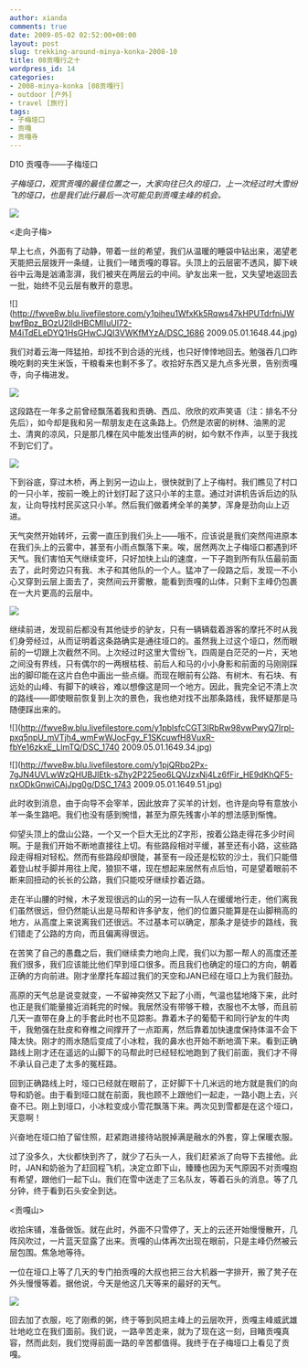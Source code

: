 ```yaml
---
author: xianda
comments: true
date: 2009-05-02 02:52:00+00:00
layout: post
slug: trekking-around-minya-konka-2008-10
title: 08贡嘎行之十
wordpress_id: 14
categories:
- 2008-minya-konka [08贡嘎行]
- outdoor [户外]
- travel [旅行]
tags:
- 子梅垭口
- 贡嘎
- 贡嘎寺
---
```


D10 贡嘎寺——子梅垭口



_子梅垭口，观赏贡嘎的最佳位置之一，大家向往已久的垭口，上一次经过时大雪纷飞的垭口，也是我们此行最后一次可能见到贡嘎主峰的机会。_



![](http://fwve8w.blu.livefilestore.com/y1ppNjHq94P61W8M6lIeSsngOjS6n26VFX_Oxujzo02YjHj6XuHor5riZWFf-Uzz6AQJNSehumO5ucSOVfqvPjBOQ/DSC_1804.jpg)



<走向子梅>



早上七点，外面有了动静，带着一丝的希望，我们从温暖的睡袋中钻出来，渴望老天能把云层拨开一条缝，让我们一暏贡嘎的尊容。头顶上的云层密不透风，脚下峡谷中云海是汹涌澎湃，我们被夹在两层云的中间。驴友出来一批，又失望地返回去一批，始终不见云层有散开的意思。



![](http://fwve8w.blu.livefilestore.com/y1piheu1WfxKk5Rqws47kHPUTdrfniJWbwfBpz_BOzU2lIdHBCMlIuUl72-M4iTdELeDYQ1HsGHwCJQI3VWKfMYzA/DSC_1686 2009.05.01.1648.44.jpg)



我们对着云海一阵猛拍，却找不到合适的光线，也只好悻悻地回去。勉强吞几口昨晚吃剩的夹生米饭，干粮看来也剩不多了。收拾好东西又是九点多光景，告别贡嘎寺，向子梅进发。

<!-- more -->

![](http://fwve8w.blu.livefilestore.com/y1pzvZRFPzXPIF36m5Fs1GDo0TZ3zwHlgbIfcVd_h98iTouNDj9v-UB6R14Avq_bEnrzZhFojbu6RhPLd7kSUHgSg/DSC_1691.jpg)



这段路在一年多之前曾经飘荡着我和贡确、西瓜、欣欣的欢声笑语（注：排名不分先后），如今却是我和另一帮朋友走在这条路上。仍然是浓密的树林、油黑的泥土、清爽的凉风，只是那几棵在风中能发出怪声的树，如今默不作声，以至于我找不到它们了。



![](http://fwve8w.blu.livefilestore.com/y1pCw4IASvQM8ddbwdm9Fs6aldDPnakwALnroXwyf3_wG1MKqv92BY2w_SgL90xVhiRNRqN95gykcLLzcdJy5qvLA/DSC_1700.jpg)



下到谷底，穿过木桥，再上到另一边山上，很快就到了上子梅村。我们瞧见了村口的一只小羊，按前一晚上的计划打起了这只小羊的主意。通过对讲机告诉后边的队友，让向导找村民买这只小羊。然后我们做着烤全羊的美梦，浑身是劲向山上迈进。



天气突然开始转坏，云雾一直压到我们头上——哦不，应该说是我们突然闯进原本在我们头上的云雾中，甚至有小雨点飘落下来。唉，居然两次上子梅垭口都遇到坏天气。我们害怕天气继续变坏，只好加快上山的速度，一下子跑到所有队伍最前面去了，此时旁边只有我、木子和其他队的一个人。猛冲了一段路之后，发现一不小心又穿到云层上面去了，突然间云开雾散，能看到贡嘎的山体，只剩下主峰仍包裹在一大片更高的云层中。



![](http://fwve8w.blu.livefilestore.com/y1pJvHbRnn0VJfd3pA6JQawqTY9UuSVpsiF9wrPphrJ1VTnUmvV6lMLVK0PK53aLHuPf9NwOrrvwroI0L7ZQ82BWg/DSC_1730.jpg)



继续前进，发现前后都没有其他徒步的驴友，只有一辆辆载着游客的摩托不时从我们身旁经过，从而证明着这条路确实是通往垭口的。虽然我上过这个垭口，然而眼前的一切跟上次截然不同。上次经过时这里大雪纷飞，四周是白茫茫的一片，天地之间没有界线，只有偶尔的一两根枯枝、前后人和马的小小身影和前面的马刚刚踩出的脚印能在这片白色中画出一些点缀。而现在眼前有公路、有树木、有石块、有远处的山峰、有脚下的峡谷，难以想像这是同一个地方。因此，我完全记不清上次的路线——即使眼前恢复到上次的景色，我也绝对找不出那条路线，我怀疑那是马随便踩出来的。



![](http://fwve8w.blu.livefilestore.com/y1pblsfcCGT3IRbRw98vwPwyQ7Irpl-pxq5npU_mVTjh4_wmFwWJocFgy_F1SKcuwfH8VuxR-fbYe16zkxE_LlmTQ/DSC_1740 2009.05.01.1649.34.jpg)



![](http://fwve8w.blu.livefilestore.com/y1pjQRbp2Px-7gJN4UVLwWzQHUBJlEtk-sZhy2P225eo6LQVJzxNj4Lz6fFir_HE9dKhQF5-nxODkGnwiCAjJpg0g/DSC_1743 2009.05.01.1649.51.jpg)



此时收到消息，由于向导不会宰羊，因此放弃了买羊的计划，也许是向导有意放小羊一条生路吧。我们也没有感到惋惜，甚至为原先残害小羊的想法感到惭愧。



仰望头顶上的盘山公路，一个又一个巨大无比的Z字形，按着公路走得花多少时间啊。于是我们开始不断地直接往上切。有些路段相对平缓，甚至还有小路，这些路段走得相对轻松。然而有些路段却很陡，甚至有一段还是松软的沙土，我们只能借着登山杖手脚并用往上爬，狼狈不堪，现在想起来居然有点后怕，可是望着眼前不断来回扭动的长长的公路，我们只能咬牙继续抄着近路。



走在半山腰的时候，木子发现很远的山的另一边有一队人在缓缓地行走，他们离我们虽然很远，但仍然能认出是马帮和许多驴友，他们的位置只能算是在山脚稍高的地方，从高度上来说离我们还很远。不过基本可以确定，那条才是徒步的路线，我们错走了公路的方向，而且偏离得很远。



在苦笑了自己的愚蠢之后，我们继续卖力地向上爬，我们以为那一帮人的高度还差我们很多，我们应该能比他们早到垭口很多。而且我们也确定的垭口的方向，朝着正确的方向前进。刚才坐摩托车超过我们的天空和JAN已经在垭口上为我们鼓劲。



高原的天气总是说变就变，一不留神突然又下起了小雨，气温也猛地降下来，此时也正是我们能量接近消耗完的时候。我居然没有带够干粮，衣服也不太够，而且前几天一直带在身上的手套此时也不见踪影。靠着木子的葡萄干和同行驴友的牛肉干，我勉强在肚皮和脊椎之间撑开了一点距离，然后靠着加快速度保持体温不会下降太快。刚才的雨水随后变成了小冰粒，我的鼻水也开始不断地滴下来。看到正确路线上刚才还在遥远的山脚下的马帮此时已经轻松地跑到了我们前面，我们才不得不承认自己走了太多的冤枉路。



回到正确路线上时，垭口已经就在眼前了，正好脚下十几米远的地方就是我们的向导和奶爸。由于看到垭口就在前面，我也顾不上跟他们一起走，一路小跑上去，兴奋不已。刚上到垭口，小冰粒变成小雪花飘落下来。两次见到雪都是在这个垭口，天意啊！



兴奋地在垭口拍了留住照，赶紧跑进接待站脱掉满是融水的外套，穿上保暖衣服。



过了没多久，大伙都快到齐了，就少了石头一人，我们赶紧派了向导下去接他。此时，JAN和奶爸为了赶回程飞机，决定立即下山，臻臻也因为天气原因不对贡嘎抱有希望，跟他们一起下山。我们在雪中送走了三名队友，等着石头的消息。等了几分钟，终于看到石头安全到达。



<贡嘎山>



收拾床铺，准备做饭。就在此时，外面不只雪停了，天上的云还开始慢慢散开，几阵风吹过，一片蓝天显露了出来。贡嘎的山体再次出现在眼前，只是主峰仍然被云层包围。焦急地等待。



一位在垭口上等了几天的专门拍贡嘎的大叔也把三台大机器一字排开，搬了凳子在外头慢慢等着。据他说，今天是他这几天等来的最好的天气。



![](http://fwve8w.blu.livefilestore.com/y1p5t_a5L7s9E6cabZXnEesKQM_ERUbVkXmrPjhw10ITzKuOxAk6PXfFfu4ahyTOUx8yDwya8gq2iR1y8hZ172gFA/DSC_1802.jpg)



回去加了衣服，吃了刚煮的粥，终于等到风把主峰上的云层吹开，贡嘎主峰威武雄壮地屹立在我们面前。我们说，一路辛苦走来，就为了现在这一刻，目睹贡嘎真容，然而此刻，我们觉得前面一路的辛苦都值得。我终于在子梅垭口上看见了贡嘎。
